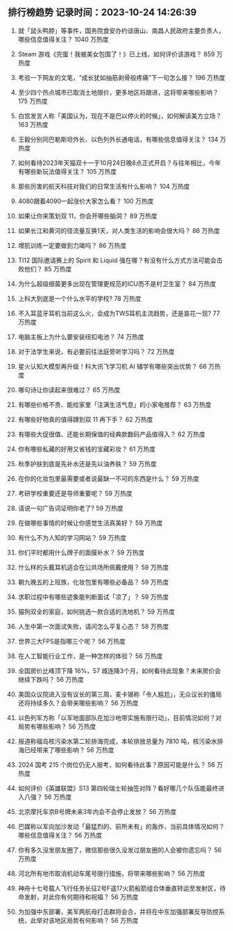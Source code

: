 
## 排行榜趋势 记录时间：2023-10-24 14:26:39
  
  1. 就「鼠头鸭脖」等事件，国务院食安办约谈唐山、南昌人民政府主要负责人，哪些信息值得关注？ 1040 万热度
    
  2. Steam 游戏《完蛋！我被美女包围了！》已上线，如何评价该游戏？ 859 万热度
    
  3. 考验一下网友的文笔，“成长犹如抽筋剥骨般疼痛”下一句怎么接？ 196 万热度
    
  4. 至少四个热点城市已取消土地限价，更多地区将跟进，这将带来哪些影响？ 175 万热度
    
  5. 白宫发言人称「美国认为，现在不是巴以停火的时候」，如何解读美方立场？ 163 万热度
    
  6. 王毅分别同巴勒斯坦外长、以色列外长通电话，有哪些信息值得关注？ 134 万热度
    
  7. 如何看待2023年天猫双十一于10月24日晚8点正式开启？与往年相比，今年有哪些新玩法值得关注？ 105 万热度
    
  8. 那些厉害的航天科技对我们的日常生活有什么影响？ 104 万热度
    
  9. 4080跟着4090一起涨价大家怎么看？ 100 万热度
    
  10. 如果让你来策划双 11，你会开哪些脑洞？ 89 万热度
    
  11. 如果长江和黄河的径流量互换1天，对人类生活的影响会很大吗？ 86 万热度
    
  12. 增肌训练一定要做到力竭吗？ 86 万热度
    
  13. TI12 国际邀请赛上的 Spirit 和 Liquid 强在哪？有没有什么方式方法可能会击败他们？ 85 万热度
    
  14. 为什么超级细菌更多出现在管理更规范的ICU而不是村卫生室？ 84 万热度
    
  15. 上科大到底是一个什么水平的学校? 78 万热度
    
  16. 不入耳蓝牙耳机当前这么火，会成为TWS耳机主流趋势，还是昙花一现? 77 万热度
    
  17. 电脑主板上为什么要安装纽扣电池？ 74 万热度
    
  18. 对于法学生来说，有必要前往法庭旁听学习吗？ 72 万热度
    
  19. 星火认知大模型再升级！科大讯飞学习机 AI 辅学有哪些突出优势？ 66 万热度
    
  20. 哪句诗让你读起来很难过？ 65 万热度
    
  21. 有哪些价格不贵、能给家里「注满生活气息」的小家电推荐？ 63 万热度
    
  22. 有哪些好物真的值得蹲到双 11 再下手？ 62 万热度
    
  23. 有哪些大促很值、还能长期保值的经典款数码产品值得入？ 62 万热度
    
  24. 你有哪些私藏的好用又省钱的宝藏彩妆？ 61 万热度
    
  25. 秋季护肤到底是先补水还是先以油养肤？ 59 万热度
    
  26. 在你的化妆包里最需要或者说最缺一不可的东西是什么？ 59 万热度
    
  27. 考研学校重要还是导师重要呢？ 59 万热度
    
  28. 请说一句广告词证明你老了? 59 万热度
    
  29. 在做哪些事情的时候让你感觉生活真美好？ 59 万热度
    
  30. 有什么不为人知的学习网站？ 59 万热度
    
  31. 你们平时都用什么牌子的面膜补水？ 59 万热度
    
  32. 什么样的头戴耳机适合在公共场所佩戴使用？ 59 万热度
    
  33. 朝九晚五的上班族，化妆包里有哪些必备品？ 59 万热度
    
  34. 求职过程中有哪些迹象能判断面试「凉了」？ 59 万热度
    
  35. 猫狗双全的家庭，如何挑选一款合适的洗地机？ 59 万热度
    
  36. 人生中第一次面试失败，请问怎么平复心态？ 58 万热度
    
  37. 世界三大FPS是指哪三个呢？ 56 万热度
    
  38. 在人工智能行业工作，是一种怎样的体验？ 56 万热度
    
  39. 全国房价比峰顶下降 16%，57 城连降3个月，如何看待此现象？未来房价会继续下跌吗？ 56 万热度
    
  40. 美国众议院进入没有议长的第三周，麦卡锡称「令人尴尬」，无众议长的僵局还将持续多久？会带来哪些影响？ 56 万热度
    
  41. 以色列军方称「以军地面部队在加沙地带实施有限行动」，目前情况如何？对局势有哪些影响？ 56 万热度
    
  42. 报道称福岛核污染水第二轮排海完成，本轮排放总量为 7810 吨，核污染水排海已经带来了哪些影响？ 56 万热度
    
  43. 2024 国考 215 个岗位仍无人报考，如何看待此事？原因可能是什么？ 56 万热度
    
  44. 如何评价《英雄联盟》S13 第四轮瑞士轮抽签对阵？看好哪几个队伍能最终进入八强？ 56 万热度
    
  45. 北京摩托车京B号牌未来3年内会不会停止发放？ 56 万热度
    
  46. 巴媒称以军向加沙发动「最猛烈的、前所未有」的轰炸，当前具体情况如何？哪些信息值得关注？ 56 万热度
    
  47. 你有多久没发朋友圈了，微信那些很久没发过朋友圈的人会被你遗忘吗？ 56 万热度
    
  48. 河北所有地市取消机动车尾号限行措施，将带来哪些影响？ 56 万热度
    
  49. 神舟十七号载人飞行任务长征2号F遥17火箭船箭组合体垂直转运至发射区，待命发射，对此你有何期待和祝福？ 56 万热度
    
  50. 为加强中东部署，美军两航母打击群将会合，并将在中东加强部署反导防控系统，此举对该地区局势有何影响？ 56 万热度
    